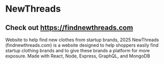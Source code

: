 # NewThreads

## Check out https://findnewthreads.com

Website to help find new clothes from startup brands, 2025
NewThreads (findnewthreads.com) is a website designed to help shoppers easily find startup clothing brands and to give these brands a platform for more exposure. Made with React, Node, Express, GraphQL, and MongoDB
